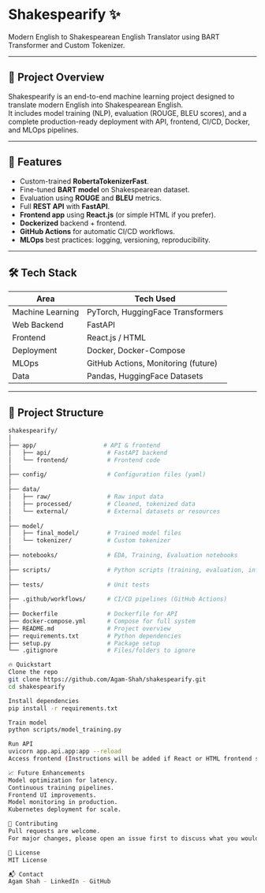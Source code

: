 # Shakespearify ✨
Modern English to Shakespearean English Translator using BART Transformer and Custom Tokenizer.

---

## 📌 Project Overview
Shakespearify is an end-to-end machine learning project designed to translate modern English into Shakespearean English.  
It includes model training (NLP), evaluation (ROUGE, BLEU scores), and a complete production-ready deployment with API, frontend, CI/CD, Docker, and MLOps pipelines.

---

## 🚀 Features
- Custom-trained **RobertaTokenizerFast**.
- Fine-tuned **BART model** on Shakespearean dataset.
- Evaluation using **ROUGE** and **BLEU** metrics.
- Full **REST API** with **FastAPI**.
- **Frontend app** using **React.js** (or simple HTML if you prefer).
- **Dockerized** backend + frontend.
- **GitHub Actions** for automatic CI/CD workflows.
- **MLOps** best practices: logging, versioning, reproducibility.

---

## 🛠️ Tech Stack
| Area              | Tech Used                          |
|-------------------|------------------------------------|
| Machine Learning  | PyTorch, HuggingFace Transformers |
| Web Backend       | FastAPI                            |
| Frontend          | React.js / HTML                    |
| Deployment        | Docker, Docker-Compose             |
| MLOps             | GitHub Actions, Monitoring (future)|
| Data              | Pandas, HuggingFace Datasets       |

---

## 📂 Project Structure
```bash
shakespearify/
│
├── app/                   # API & frontend
│   ├── api/                # FastAPI backend
│   └── frontend/           # Frontend code
│
├── config/                 # Configuration files (yaml)
│
├── data/
│   ├── raw/                # Raw input data
│   ├── processed/          # Cleaned, tokenized data
│   └── external/           # External datasets or resources
│
├── model/
│   ├── final_model/        # Trained model files
│   └── tokenizer/          # Custom tokenizer
│
├── notebooks/              # EDA, Training, Evaluation notebooks
│
├── scripts/                # Python scripts (training, evaluation, inference)
│
├── tests/                  # Unit tests
│
├── .github/workflows/      # CI/CD pipelines (GitHub Actions)
│
├── Dockerfile              # Dockerfile for API
├── docker-compose.yml      # Compose for full system
├── README.md               # Project overview
├── requirements.txt        # Python dependencies
├── setup.py                # Package setup
└── .gitignore              # Files/folders to ignore

🔥 Quickstart
Clone the repo
git clone https://github.com/Agam-Shah/shakespearify.git
cd shakespearify

Install dependencies
pip install -r requirements.txt

Train model
python scripts/model_training.py

Run API
uvicorn app.api.app:app --reload
Access frontend (Instructions will be added if React or HTML frontend setup is ready)

📈 Future Enhancements
Model optimization for latency.
Continuous training pipelines.
Frontend UI improvements.
Model monitoring in production.
Kubernetes deployment for scale.

🤝 Contributing
Pull requests are welcome.
For major changes, please open an issue first to discuss what you would like to change.

📄 License
MIT License

📬 Contact
Agam Shah - LinkedIn - GitHub